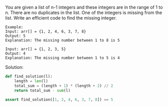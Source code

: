 You are given a list of n-1 integers and these integers are in the range of 1 to n.
There are no duplicates in the list.
One of the integers is missing from the list. Write an efficient code to find the missing integer.

```
Example: 
Input: arr[] = {1, 2, 4, 6, 3, 7, 8}
Output: 5
Explanation: The missing number between 1 to 8 is 5

Input: arr[] = {1, 2, 3, 5}
Output: 4
Explanation: The missing number between 1 to 5 is 4
```

Solution:
```python
def find_solution(l):
    length = len(l)
    total_sum = (length + 1) * (length + 2) // 2
    return total_sum - sum(l)

assert find_solution([1, 2, 4, 6, 3, 7, 8]) == 5
```